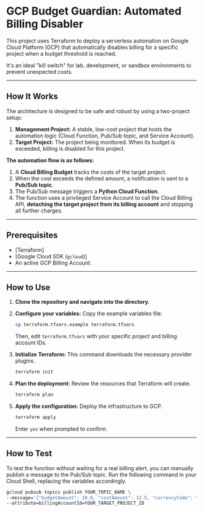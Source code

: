 # GCP Budget Guardian: Automated Billing Disabler

This project uses Terraform to deploy a serverless automation on Google Cloud Platform (GCP) that automatically disables billing for a specific project when a budget threshold is reached.

It's an ideal "kill switch" for lab, development, or sandbox environments to prevent unexpected costs.

---

## How It Works

The architecture is designed to be safe and robust by using a two-project setup:

1.  **Management Project:** A stable, low-cost project that hosts the automation logic (Cloud Function, Pub/Sub topic, and Service Account).
2.  **Target Project:** The project being monitored. When its budget is exceeded, billing is disabled for this project.

**The automation flow is as follows:**
1.  A **Cloud Billing Budget** tracks the costs of the target project.
2.  When the cost exceeds the defined amount, a notification is sent to a **Pub/Sub topic**.
3.  The Pub/Sub message triggers a **Python Cloud Function**.
4.  The function uses a privileged Service Account to call the Cloud Billing API, **detaching the target project from its billing account** and stopping all further charges.

---

## Prerequisites


- [Terraform]
- [Google Cloud SDK (`gcloud`)]
- An active GCP Billing Account.

---

## How to Use

1.  **Clone the repository and navigate into the directory.**

2.  **Configure your variables:**
    Copy the example variables file:
    ```sh
    cp terraform.tfvars.example terraform.tfvars
    ```
    Then, edit `terraform.tfvars` with your specific project and billing account IDs.

3.  **Initialize Terraform:**
    This command downloads the necessary provider plugins.
    ```sh
    terraform init
    ```

4.  **Plan the deployment:**
    Review the resources that Terraform will create.
    ```sh
    terraform plan
    ```

5.  **Apply the configuration:**
    Deploy the infrastructure to GCP.
    ```sh
    terraform apply
    ```
    Enter `yes` when prompted to confirm.

---

## How to Test

To test the function without waiting for a real billing alert, you can manually publish a message to the Pub/Sub topic. Run the following command in your Cloud Shell, replacing the variables accordingly.

```sh
gcloud pubsub topics publish YOUR_TOPIC_NAME \
--message='{"budgetAmount": 10.0, "costAmount": 12.5, "currencyCode": "USD"}' \
--attribute=billingAccountId=YOUR_TARGET_PROJECT_ID